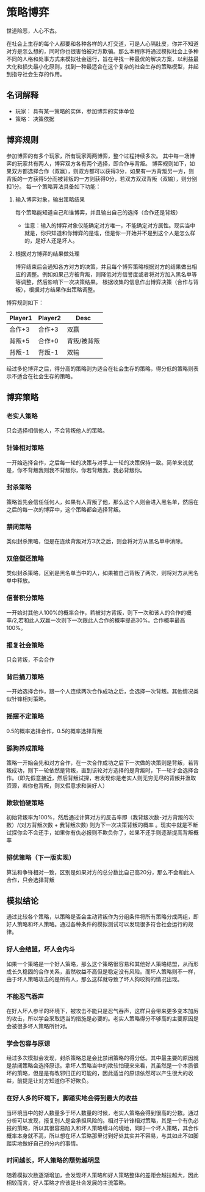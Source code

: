 # 策略博弈

世道险恶，人心不古。

在社会上生存的每个人都要和各种各样的人打交道，可是人心隔肚皮，你并不知道对方是怎么想的，同时你也很害怕被对方欺骗。那么本程序将通过模拟社会上多种不同的人格和处事方式来模拟社会运行，旨在寻找一种最优的解决方案，以利益最大化和损失最小化原则，找到一种最适合在这个复杂的社会生存的策略模型，并起到指导社会生存的作用。

## 名词解释
* 玩家： 具有某一策略的实体，参加博弈的实体单位
* 策略： 决策依据

## 博弈规则

参加博弈的有多个玩家，所有玩家两两博弈，整个过程持续多次。
其中每一场博弈的玩家共有两人，博弈双方各有两个选择，即合作与背叛。
博弈规则如下，如果双方都选择合作（双赢），则双方都可以获得3分，如果有一方背叛另一方，则背叛的一方获得5分而被背叛的一方则获得0分，若双方双双背叛（双输），则分别扣1分。
每一个策略算法具备如下功能：

1. 输入博弈对象，输出策略结果

    每个策略能知道自己和谁博弈，并且输出自己的选择（合作还是背叛）

    * 注意：输入的博弈对象仅能确定对方唯一，不能确定对方属性。现实当中就是，你只知道和你博弈的是谁，但是你一开始并不是到这个人是怎么样的，是好人还是坏人。

2. 根据对方博弈的结果做处理

    博弈结束后会通知各方对方的决策，并且每个博弈策略根据对方的结果做出相应的调整。例如如果己方被背叛，则降低对方信誉度或者将对方加入黑名单等等调整，然后影响下一次决策结果。
    根据收集的信息作出博弈决策（合作与背叛），根据对方结果作出策略调整。

博弈规则如下：

Player1  | Player2 |Desc
------ |------|------
合作+3 |合作+3  | 双赢
背叛+5 |合作+0  | 背叛/被背叛
背叛-1 |背叛-1  | 双输

经过多伦博弈之后，得分高的策略则为适合在社会生存的策略，得分低的策略则表示不适合在社会生存的策略。

## 博弈策略
### 老实人策略
只会选择相信他人，不会背叛他人的策略。

### 针锋相对策略
一开始选择合作，之后每一轮的决策与对手上一轮的决策保持一致。简单来说就是，你不背叛我则我不背叛你，你若背叛我，我必背叛你。

### 封杀策略
策略首先会信任任何人，如果有人背叛了他，那么这个人则会进入黑名单，然后在之后的每一次的博弈中，这个策略都会选择背叛。

### 禁闭策略
类似封杀策略，但是在连续背叛对方3次之后，则会将对方从黑名单中消除。

### 双倍偿还策略
类似封杀策略，区别是黑名单当中的人，如果被自己背叛了两次，则将对方从黑名单中释放。

### 信誉积分策略
一开始对其他人100%的概率合作，若被对方背叛，则下一次和该人的合作的概率/2,若和此人双赢一次则下一次跟此人合作的概率提高30%。合作概率最高100%。

### 报复社会策略
只会背叛，不会合作

### 背后捅刀策略
一开始选择合作，跟一个人连续两次合作成功之后，会选择一次背叛。其他情况类似针锋相对策略。

### 摇摆不定策略
0.5的概率选择合作，0.5的概率选择背叛

### 舔狗养成策略
策略一开始会先和对方合作，在一次合作成功之后下一次做的决策则是背叛，若背叛成功，则下一轮依然是背叛，直到该轮对方选择的是背叛时，下一轮才会选择合作。（即先假意接近，然后背叛试探，若发现你是老实人则无穷无尽的背叛并汲取资源，若你也背叛，则又假意求和装好人）

### 欺软怕硬策略
初始背叛率为100%，然后通过计算对方的反击率即（我背叛次数-对方背叛的次数）/(对方背叛次数 + 我背叛次数) 则为下一次决策背叛的概率 。现实中就是不断试探你会不会还手，如果你有仇必报则不欺负你了，如果不还手则逐渐提高背叛概率





<!-- 升级版 -->
### 排优策略（下一版实现）
算法和争锋相对一致，区别是如果对方的总分数比自己高20分，那么不会和此人合作，只会选择背叛

## 模拟结论

通过比较各个策略，以策略是否会主动背叛作为分组条件将所有策略分成两组，即好人策略和坏人策略。通过各种条件的模拟测试可以发现很多符合社会运行的规律。

### 好人会结盟，坏人会内斗
如果一个策略是一个好人策略，那么这个策略很容易和其他好人策略结盟，从而形成长久稳固的合作关系，虽然收益不高但是稳定没有风险。而坏人策略则不一样，由于坏人策略攻击的是所有人，那么这样就导致了坏人狗咬狗的情况出现。

### 不能忍气吞声
在好人坏人参半的环境下，被攻击不能只是忍气吞声，这样只会带来更多变本加厉的攻击，所以学会采取适当的措施是必要的。老实人策略得分不够高的主要原因是会被很多坏人策略所针对。

### 学会包容与原谅
经过多次模拟会发现，封杀策略总是会比禁闭策略的得分低。其中最主要的原因就是禁闭策略会选择原谅。拿坏人策略当中的欺软怕硬来来看，其虽然是一个本质很坏的策略，但是是有改邪归正的可能的，因此适当的原谅依然可以产生很大的收益，前提是让对方知道你不好欺负。

### 在好人多的环境下，脚踏实地会得到最大的收益
当环境当中的好人数量多于坏人数量的时候，老实人策略会得到很高的分数。通过分析可以发现，报复别人是会承担风险的。相对于针锋相对策略，其是一个有仇必报的策略，所以其很容易陷入和坏人策略缠斗的境地，同时一个坏人策略，其合作概率本身就不高，所以想在坏人策略那里讨到好处其实并不容易，与其如此不如脚踏实地做好自己的分内的事情。

### 时间越长，坏人策略的颓势越明显
随着模拟次数逐渐增加，会发现坏人策略和好人策略整体的差距会越拉越大，因此相较而言，好人策略才应该是社会发展的主流策略。